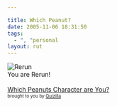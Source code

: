 ```yaml
---

title: Which Peanut?
date: 2005-11-06 18:31:50
tags:
  - ", "personal
layout: rut
---
```


<img src="http://images.quizilla.com/A/anonymousnowhere/1065153323_resr_rerun.jpg" border="0" alt="Rerun" /><br  />You are Rerun!
<br  /><br  /><a href="http://quizilla.com/users/anonymousnowhere/quizzes/Which%20Peanuts%20Character%20are%20You%3F/"> Which Peanuts Character are You?</a><br  /> <font size="-2">brought to you by <a href="http://quizilla.com">Quizilla</a></font>


